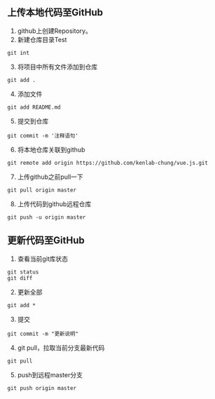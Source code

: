 ## 上传本地代码至GitHub
1. github上创建Repository。
2. 新建仓库目录Test
```
git int
```
3. 将项目中所有文件添加到仓库
```
git add .
```
4. 添加文件
```
git add README.md
```
5. 提交到仓库
```
git commit -m '注释语句'
```
6. 将本地仓库关联到github
```
git remote add origin https://github.com/kenlab-chung/vue.js.git
```
7. 上传github之前pull一下
```
git pull origin master
```
8. 上传代码到github远程仓库
```
git push -u origin master
```

## 更新代码至GitHub
1. 查看当前git库状态
```
git status
git diff
```
2. 更新全部
```
git add *
```
3. 提交
```
git commit -m "更新说明"
```
4. git pull，拉取当前分支最新代码
```
git pull
```
5. push到远程master分支
```
git push origin master
```

